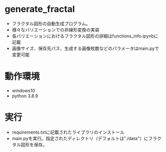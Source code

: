 # generate_fractal

- フラクタル図形の自動生成プログラム。  
- 様々なバリエーションでの非線形変換の実装  
- 各バリエーションにおけるフラクタル図形の詳細はfunctions_info.ipynbに記載
- 画像サイズ、保存先パス、生成する画像枚数などのパラメータはmain.pyで変更可能

# 動作環境
- windows10  
- python 3.8.9

# 実行
- requirements.txtに記載されたライブラリのインストール
- main.pyを実行。指定されたディレクトリ（デフォルトは"./data"）にフラクタル図形を保存。

